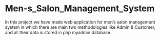 # Men-s_Salon_Management_System
In this project we have made web application for men’s salon management system in which there are main two methodologies like Admin &amp; Customer, and all their data is stored in php myadmin database.
